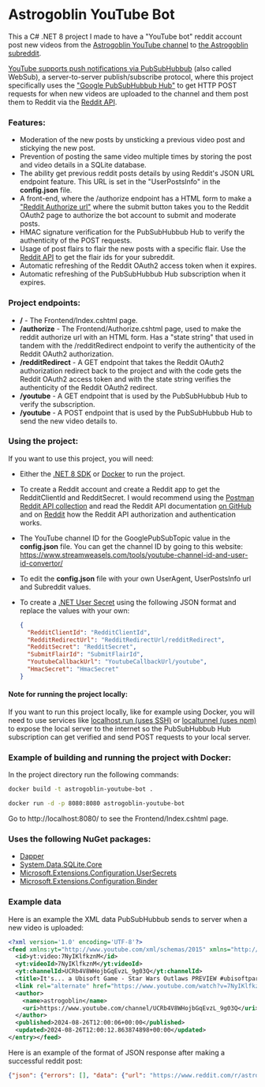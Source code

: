﻿# Astrogoblin YouTube Bot
This a C# .NET 8 project I made to have a "YouTube bot" reddit account post new videos from the [Astrogoblin YouTube channel](https://www.youtube.com/@astrogoblinplays) to [the Astrogoblin subreddit](https://reddit.com/r/astrogoblin/).

[YouTube supports push notifications via PubSubHubbub](https://developers.google.com/youtube/v3/guides/push_notifications) (also called WebSub), a server-to-server publish/subscribe protocol, where this project specifically uses the ["Google PubSubHubbub Hub"](https://pubsubhubbub.appspot.com/) to get HTTP POST requests for when new videos are uploaded to the channel and them post them to Reddit via the [Reddit API](https://www.reddit.com/dev/api/).

### Features:
- Moderation of the new posts by unsticking a previous video post and stickying the new post.
- Prevention of posting the same video multiple times by storing the post and video details in a SQLite database.
- The ability get previous reddit posts details by using Reddit's JSON URL endpoint feature. This URL is set in the "UserPostsInfo" in the **config.json** file.
- A front-end, where the /authorize endpoint has a HTML form to make a ["Reddit Authorize url"](https://github.com/reddit-archive/reddit/wiki/OAuth2#authorization) where the submit button takes you to the Reddit OAuth2 page to authorize the bot account to submit and moderate posts.
- HMAC signature verification for the PubSubHubbub Hub to verify the authenticity of the POST requests.
- Usage of post flairs to flair the new posts with a specific flair. Use the [Reddit API](https://old.reddit.com/dev/api/oauth#GET_api_link_flair_v2) to get the flair ids for your subreddit.
- Automatic refreshing of the Reddit OAuth2 access token when it expires.
- Automatic refreshing of the PubSubHubbub Hub subscription when it expires.

### Project endpoints:
- **/** - The Frontend/Index.cshtml page.
- **/authorize** - The Frontend/Authorize.cshtml page, used to make the reddit authorize url with an HTML form. Has a "state string" that used in tandem with the /redditRedirect endpoint to verify the authenticity of the Reddit OAuth2 authorization.
- **/redditRedirect** - A GET endpoint that takes the Reddit OAuth2 authorization redirect back to the project and with the code gets the Reddit OAuth2 access token and with the state string verifies the authenticity of the Reddit OAuth2 redirect.
- **/youtube** - A GET endpoint that is used by the PubSubHubbub Hub to verify the subscription.
- **/youtube** - A POST endpoint that is used by the PubSubHubbub Hub to send the new video details to.

### Using the project:
If you want to use this project, you will need:
- Either the [.NET 8 SDK](https://dotnet.microsoft.com/download/dotnet/8.0) or [Docker](https://www.docker.com/products/docker-desktop/) to run the project.
- To create a Reddit account and create a Reddit app to get the RedditClientId and RedditSecret. I would recommend using the [Postman Reddit API collection](https://www.postman.com/lovingmydemons/workspace/reddit-api/collection/30347094-3ab37a1f-dd25-4f23-92a4-9142dfd77ffa?action=share&creator=32597187) and read the Reddit API documentation [on GitHub](https://github.com/reddit-archive/reddit/wiki/OAuth2) and on [Reddit](https://www.reddit.com/dev/api/oauth) how the Reddit API authorization and authentication works.
- The YouTube channel ID for the GooglePubSubTopic value in the **config.json** file. You can get the channel ID by going to this website: https://www.streamweasels.com/tools/youtube-channel-id-and-user-id-convertor/
- To edit the **config.json** file with your own UserAgent, UserPostsInfo url and Subreddit values.
- To create a [.NET User Secret](https://learn.microsoft.com/en-us/aspnet/core/security/app-secrets?view=aspnetcore-9.0&tabs=windows#enable-secret-storage) using the following JSON format and replace the values with your own:

    ```json
    {
      "RedditClientId": "RedditClientId",
      "RedditRedirectUrl": "RedditRedirectUrl/redditRedirect",
      "RedditSecret": "RedditSecret",
      "SubmitFlairId": "SubmitFlairId",
      "YoutubeCallbackUrl": "YoutubeCallbackUrl/youtube",
      "HmacSecret": "HmacSecret"
    }
    ```

#### Note for running the project locally:
If you want to run this project locally, like for example using Docker, you will need to use services like [localhost.run (uses SSH)](https://localhost.run/) or [localtunnel (uses npm)](https://theboroer.github.io/localtunnel-www/) to expose the local server to the internet so the PubSubHubbub Hub subscription can get verified and send POST requests to your local server.

### Example of building and running the project with Docker:
In the project directory run the following commands:
```bash
docker build -t astrogoblin-youtube-bot .
```

```bash
docker run -d -p 8080:8080 astrogoblin-youtube-bot
```
Go to http://localhost:8080/ to see the Frontend/Index.cshtml page.

### Uses the following NuGet packages:
- [Dapper](https://www.nuget.org/packages/Dapper/)
- [System.Data.SQLite.Core](https://www.nuget.org/packages/System.Data.SQLite.Core/)
- [Microsoft.Extensions.Configuration.UserSecrets](https://www.nuget.org/packages/Microsoft.Extensions.Configuration.UserSecrets/)
- [Microsoft.Extensions.Configuration.Binder](https://www.nuget.org/packages/Microsoft.Extensions.Configuration.Binder/)

### Example data

Here is an example the XML data PubSubHubbub sends to server when a new video is uploaded:
```xml
<?xml version='1.0' encoding='UTF-8'?>
<feed xmlns:yt="http://www.youtube.com/xml/schemas/2015" xmlns="http://www.w3.org/2005/Atom"><link rel="hub" href="https://pubsubhubbub.appspot.com"/><link rel="self" href="https://www.youtube.com/xml/feeds/videos.xml?channel_id=UCRb4V8WHojbGqEvzL_9g03Q"/><title>YouTube video feed</title><updated>2024-08-26T12:00:12.863874898+00:00</updated><entry>
  <id>yt:video:7NyIKlfkznM</id>
  <yt:videoId>7NyIKlfkznM</yt:videoId>
  <yt:channelId>UCRb4V8WHojbGqEvzL_9g03Q</yt:channelId>
  <title>It's... a Ubisoft Game - Star Wars Outlaws PREVIEW #ubisoftpartner #ad</title>
  <link rel="alternate" href="https://www.youtube.com/watch?v=7NyIKlfkznM"/>
  <author>
    <name>astrogoblin</name>
    <uri>https://www.youtube.com/channel/UCRb4V8WHojbGqEvzL_9g03Q</uri>
  </author>
  <published>2024-08-26T12:00:06+00:00</published>
  <updated>2024-08-26T12:00:12.863874898+00:00</updated>
</entry></feed>
```

Here is an example of the format of JSON response after making a successful reddit post:
```json
{"json": {"errors": [], "data": {"url": "https://www.reddit.com/r/astrogoblin/comments/1f50b8d/this_is_a_dumb_game_for_babies/", "drafts_count": 0, "id": "1f50b8d", "name": "t3_1f50b8d"}}}
```